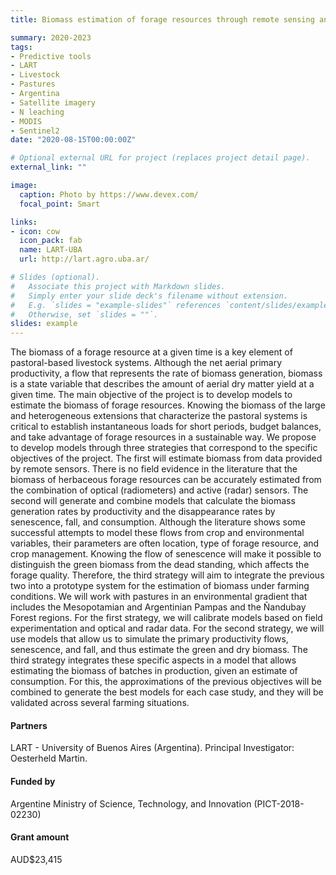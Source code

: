 ```yaml
---
title: Biomass estimation of forage resources through remote sensing and process-based crop models

summary: 2020-2023
tags:
- Predictive tools
- LART
- Livestock
- Pastures
- Argentina
- Satellite imagery
- N leaching
- MODIS
- Sentinel2
date: "2020-08-15T00:00:00Z"

# Optional external URL for project (replaces project detail page).
external_link: ""

image:
  caption: Photo by https://www.devex.com/
  focal_point: Smart

links:
- icon: cow
  icon_pack: fab
  name: LART-UBA
  url: http://lart.agro.uba.ar/

# Slides (optional).
#   Associate this project with Markdown slides.
#   Simply enter your slide deck's filename without extension.
#   E.g. `slides = "example-slides"` references `content/slides/example-slides.md`.
#   Otherwise, set `slides = ""`.
slides: example
---
```


The biomass of a forage resource at a given time is a key element of pastoral-based livestock systems. Although the net aerial primary productivity, a flow that represents the rate of biomass generation, biomass is a state variable that describes the amount of aerial dry matter yield at a given time. The main objective of the project is to develop models to estimate the biomass of forage resources. Knowing the biomass of the large and heterogeneous extensions that characterize the pastoral systems is critical to establish instantaneous loads for short periods, budget balances, and take advantage of forage resources in a sustainable way. We propose to develop models through three strategies that correspond to the specific objectives of the project. The first will estimate biomass from data provided by remote sensors. There is no field evidence in the literature that the biomass of herbaceous forage resources can be accurately estimated from the combination of optical (radiometers) and active (radar) sensors. The second will generate and combine models that calculate the biomass generation rates by productivity and the disappearance rates by senescence, fall, and consumption. Although the literature shows some successful attempts to model these flows from crop and environmental variables, their parameters are often location, type of forage resource, and crop management. Knowing the flow of senescence will make it possible to distinguish the green biomass from the dead standing, which affects the forage quality. Therefore, the third strategy will aim to integrate the previous two into a prototype system for the estimation of biomass under farming conditions. We will work with pastures in an environmental gradient that includes the Mesopotamian and Argentinian Pampas and the Ñandubay Forest regions. For the first strategy, we will calibrate models based on field experimentation and optical and radar data. For the second strategy, we will use models that allow us to simulate the primary productivity flows, senescence, and fall, and thus estimate the green and dry biomass. The third strategy integrates these specific aspects in a model that allows estimating the biomass of batches in production, given an estimate of consumption. For this, the approximations of the previous objectives will be combined to generate the best models for each case study, and they will be validated across several farming situations.

#### Partners
LART - University of Buenos Aires (Argentina). Principal Investigator: Oesterheld Martin.

#### Funded by
Argentine Ministry of Science, Technology, and Innovation (PICT-2018- 02230)

#### Grant amount
AUD$23,415
